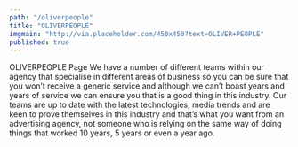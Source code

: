 ```yaml
---
path: "/oliverpeople"
title: "OLIVERPEOPLE"
imgmain: "http://via.placeholder.com/450x450?text=OLIVER+PEOPLE"
published: true
---
```


OLIVERPEOPLE Page
We have a number of different teams within our agency that specialise in different areas of business so you can be sure that you won’t receive a generic service and although we can’t boast years and years of service we can ensure you that is a good thing in this industry. Our teams are up to date with the latest technologies, media trends and are keen to prove themselves in this industry and that’s what you want from an advertising agency, not someone who is relying on the same way of doing things that worked 10 years, 5 years or even a year ago.
